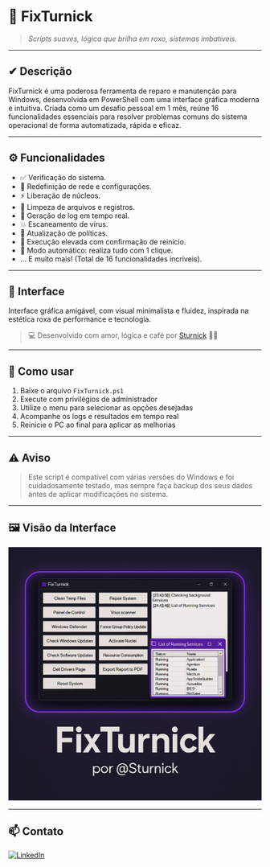 # 💜 FixTurnick 
> *Scripts suaves, lógica que brilha em roxo, sistemas imbatíveis.*

---

## ✔ Descrição

FixTurnick é uma poderosa ferramenta de reparo e manutenção para Windows, desenvolvida em PowerShell com uma interface gráfica moderna e intuitiva. Criada como um desafio pessoal em 1 mês, reúne 16 funcionalidades essenciais para resolver problemas comuns do sistema operacional de forma automatizada, rápida e eficaz.

---

## ⚙️ Funcionalidades

- ✅ Verificação do sistema.
- 🔄 Redefinição de rede e configurações.
- ⚡ Liberação de núcleos.
- 🧹 Limpeza de arquivos e registros.
- 📄 Geração de log em tempo real.
- 💥 Escaneamento de vírus.
- 🔁 Atualização de políticas.
- 🧰 Execução elevada com confirmação de reinício.
- 🎯 Modo automático: realiza tudo com 1 clique.
- ... E muito mais! (Total de 16 funcionalidades incríveis).

---

## 🎨 Interface

Interface gráfica amigável, com visual minimalista e fluidez, inspirada na estética roxa de performance e tecnologia.

> 💻 Desenvolvido com amor, lógica e café por [Sturnick](https://www.linkedin.com/in/angelys-geraldine-sanchez) 🧪✨

---

## 🚀 Como usar

1. Baixe o arquivo `FixTurnick.ps1`
2. Execute com privilégios de administrador
3. Utilize o menu para selecionar as opções desejadas
4. Acompanhe os logs e resultados em tempo real
5. Reinicie o PC ao final para aplicar as melhorias

---

## ⚠️ Aviso

> Este script é compatível com várias versões do Windows e foi cuidadosamente testado, mas sempre faça backup dos seus dados antes de aplicar modificações no sistema.

---

## 🖼️ Visão da Interface

<p align="center">
  <img src="01.png" width="600">
</p>

---

## 📫 Contato

[![LinkedIn](https://img.shields.io/badge/LinkedIn-Sturnick-blue?style=flat&logo=linkedin)](https://www.linkedin.com/in/angelys-geraldine-sanchez)
